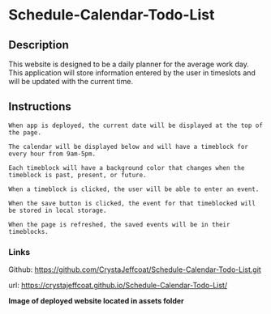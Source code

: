 # Schedule-Calendar-Todo-List

## Description 

This website is designed to be a daily planner for the average work day. This application will store information entered by the user in timeslots and will be updated with the current time. 


## Instructions

```
When app is deployed, the current date will be displayed at the top of the page.

The calendar will be displayed below and will have a timeblock for every hour from 9am-5pm.

Each timeblock will have a background color that changes when the timeblock is past, present, or future.

When a timeblock is clicked, the user will be able to enter an event.

When the save button is clicked, the event for that timeblocked will be stored in local storage.

When the page is refreshed, the saved events will be in their timeblocks.
```
### Links

Github:
https://github.com/CrystaJeffcoat/Schedule-Calendar-Todo-List.git

url:
https://crystajeffcoat.github.io/Schedule-Calendar-Todo-List/

**Image of deployed website located in assets folder**


